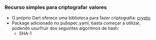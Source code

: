 ### Recurso simples para criptografar valores  

- O próprio Dart oferece uma biblioteca para fazer criptografia: [crypto](https://pub.dev/packages/crypto).  
- Package adicionado no pubspec.yaml, basta começar a utilizar, podendo usurfruir dos seguintes algoritmos de hash:
  - SHA-1
